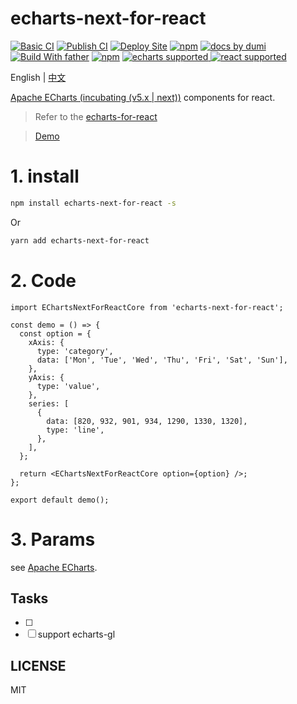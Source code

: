 # echarts-next-for-react

[![Basic CI](https://github.com/BigFaceMaster/echarts-next-for-react/workflows/Basic%20CI/badge.svg)](https://github.com/BigFaceMaster/echarts-next-for-react/actions) [![Publish CI](https://github.com/BigFaceMaster/echarts-next-for-react/workflows/Publish%20CI/badge.svg)](https://bigfacemaster.cn/echarts-next-for-react/) [![Deploy Site](https://github.com/BigFaceMaster/echarts-next-for-react/workflows/Deyloy%20Site/badge.svg)](https://bigfacemaster.cn/echarts-next-for-react/) [![npm](https://img.shields.io/npm/v/echarts-next-for-react.svg)](https://www.npmjs.com/package/echarts-next-for-react) [![ docs by dumi](https://img.shields.io/badge/docs%20by-dumi-blue)](https://d.umijs.org/) [![Build With father](https://img.shields.io/badge/build%20with-father-028fe4.svg)](https://github.com/umijs/father/) [![npm](https://img.shields.io/npm/l/echarts-for-react.svg)](https://www.npmjs.com/package/echarts-next-for-react) [![echarts supported](https://img.shields.io/badge/echarts-v3%20%7C%7C%20v4%20%7C%7C%20v5-blue) ](https://echarts.apache.org/en/index.html) [![react supported](https://img.shields.io/badge/React-v15%20%7C%7C%20v16%20%7C%7C%20v17-brightgreen)](https://reactjs.org/)

English | [中文](https://github.com/BigFaceMaster/echarts-next-for-react/blob/master/README.zh-CN.md)

[Apache ECharts (incubating (v5.x | next))](https://github.com/apache/incubator-echarts) components for react.

> Refer to the [echarts-for-react](https://github.com/hustcc/echarts-for-react)

> [Demo](https://bigfacemaster.cn/echarts-next-for-react/)

# 1. install

```sh
npm install echarts-next-for-react -s
```

Or

```sh
yarn add echarts-next-for-react
```

# 2. Code

```tsx
import EChartsNextForReactCore from 'echarts-next-for-react';

const demo = () => {
  const option = {
    xAxis: {
      type: 'category',
      data: ['Mon', 'Tue', 'Wed', 'Thu', 'Fri', 'Sat', 'Sun'],
    },
    yAxis: {
      type: 'value',
    },
    series: [
      {
        data: [820, 932, 901, 934, 1290, 1330, 1320],
        type: 'line',
      },
    ],
  };

  return <EChartsNextForReactCore option={option} />;
};

export default demo();
```

# 3. Params

see [Apache ECharts](https://echarts.apache.org/en/index.html).

## Tasks

- [ ]
- [ ] support echarts-gl

## LICENSE

MIT
